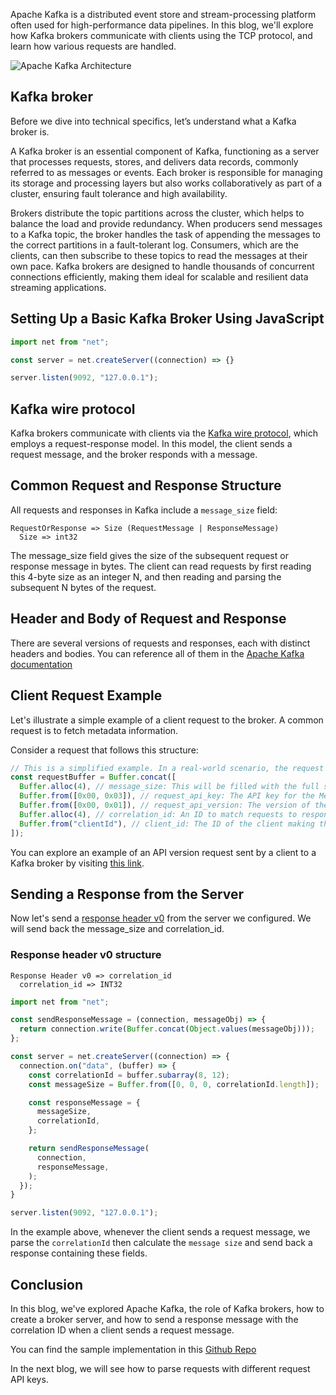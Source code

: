 Apache Kafka is a distributed event store and stream-processing platform often used for high-performance data pipelines. In this blog, we'll explore how Kafka brokers communicate with clients using the TCP protocol, and learn how various requests are handled.

![Apache Kafka Architecture](/assets/cluster.png "Apache Kafka Architecture with brokers and clients")

## Kafka broker
Before we dive into technical specifics, let’s understand what a Kafka broker is.

A Kafka broker is an essential component of Kafka, functioning as a server that processes requests, stores, and delivers data records, commonly referred to as messages or events. Each broker is responsible for managing its storage and processing layers but also works collaboratively as part of a cluster, ensuring fault tolerance and high availability.

Brokers distribute the topic partitions across the cluster, which helps to balance the load and provide redundancy. When producers send messages to a Kafka topic, the broker handles the task of appending the messages to the correct partitions in a fault-tolerant log. Consumers, which are the clients, can then subscribe to these topics to read the messages at their own pace. Kafka brokers are designed to handle thousands of concurrent connections efficiently, making them ideal for scalable and resilient data streaming applications.

## Setting Up a Basic Kafka Broker Using JavaScript

```javascript
import net from "net";

const server = net.createServer((connection) => {}

server.listen(9092, "127.0.0.1");
```

## Kafka wire protocol
Kafka brokers communicate with clients via the [Kafka wire protocol](https://kafka.apache.org/protocol.html), which employs a request-response model. In this model, the client sends a request message, and the broker responds with a message.

## Common Request and Response Structure
All requests and responses in Kafka include a `message_size` field:

```
RequestOrResponse => Size (RequestMessage | ResponseMessage)
  Size => int32
```
The message_size field gives the size of the subsequent request or response message in bytes. The client can read requests by first reading this 4-byte size as an integer N, and then reading and parsing the subsequent N bytes of the request.

## Header and Body of Request and Response
There are several versions of requests and responses, each with distinct headers and bodies. You can reference all of them in the [Apache Kafka documentation](https://kafka.apache.org/protocol.html#protocol_messages)

## Client Request Example

Let's illustrate a simple example of a client request to the broker. A common request is to fetch metadata information.

Consider a request that follows this structure:

```javascript
// This is a simplified example. In a real-world scenario, the request would conform to Kafka's protocol.
const requestBuffer = Buffer.concat([
  Buffer.alloc(4), // message_size: This will be filled with the full size of the message.
  Buffer.from([0x00, 0x03]), // request_api_key: The API key for the Metadata request.
  Buffer.from([0x00, 0x01]), // request_api_version: The version of the API being used.
  Buffer.alloc(4), // correlation_id: An ID to match requests to responses. (e.g., a random integer)
  Buffer.from("clientId"), // client_id: The ID of the client making the request.
]);
```

You can explore an example of an API version request sent by a client to a Kafka broker by visiting [this link](https://binspec.org/kafka-api-versions-request-v4).

## Sending a Response from the Server

Now let's send a [response header v0](https://kafka.apache.org/protocol.html#protocol_messages) from the server we configured. We will send back the message_size and correlation_id.

### Response header v0 structure
```
Response Header v0 => correlation_id 
  correlation_id => INT32
```

```javascript
import net from "net";

const sendResponseMessage = (connection, messageObj) => {
  return connection.write(Buffer.concat(Object.values(messageObj)));
};

const server = net.createServer((connection) => {
  connection.on("data", (buffer) => {
    const correlationId = buffer.subarray(8, 12);
    const messageSize = Buffer.from([0, 0, 0, correlationId.length]);

    const responseMessage = {
      messageSize,
      correlationId,
    };

    return sendResponseMessage(
      connection,
      responseMessage,
    );
  });
}

server.listen(9092, "127.0.0.1");
```

In the example above, whenever the client sends a request message, we parse the `correlationId` then calculate the `message size` and send back a response containing these fields.

## Conclusion
In this blog, we've explored Apache Kafka, the role of Kafka brokers, how to create a broker server, and how to send a response message with the correlation ID when a client sends a request message.

You can find the sample implementation in this [Github Repo](https://github.com/abhirampai/codecrafters-kafka-javascript/commit/fcaed61b43f898a1a5cc53c674439c87403636ad)

In the next blog, we will see how to parse requests with different request API keys.

